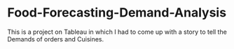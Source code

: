 # Food-Forecasting-Demand-Analysis
This is a project on Tableau in which I had to come up with a story to tell the Demands of orders and Cuisines.
